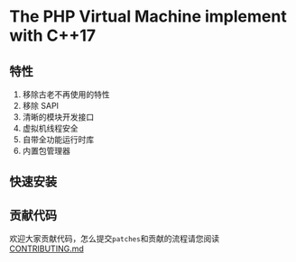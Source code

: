 # The PHP Virtual Machine implement with C++17

## 特性

1. 移除古老不再使用的特性
2. 移除 SAPI 
3. 清晰的模块开发接口
4. 虚拟机线程安全
5. 自带全功能运行时库
7. 内置包管理器

## 快速安装

## 贡献代码

欢迎大家贡献代码，怎么提交`patches`和贡献的流程请您阅读 [CONTRIBUTING.md](CONTRIBUTING.md)
